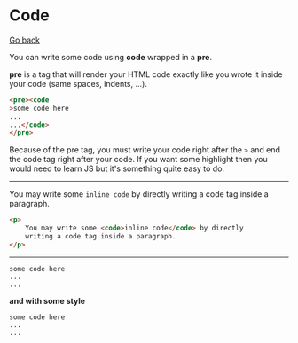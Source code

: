 # Code

[Go back](..)

You can write some code using **code** wrapped in
a **pre**.

**pre** is a tag that will render your HTML code
exactly like you wrote it inside your code (same spaces,
indents, ...).

```html
<pre><code
>some code here
...
...</code>
</pre>
```

Because of the pre tag, you must write your code right
after the ``>`` and end the code tag right after your code.
If you want some highlight then you would need to learn JS
but it's something quite easy to do.

<hr class="sl">

You may write some <code>inline code</code> by directly
writing a code tag inside a paragraph.

```html
<p>
    You may write some <code>inline code</code> by directly
    writing a code tag inside a paragraph.
</p>
```

<hr class="sr">

<pre><code
>some code here
...
...</code>
</pre>

**and with some style**

<pre class="language-html"><code
>some code here
...
...</code>
</pre>
